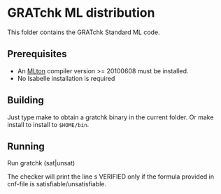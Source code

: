 # GRATchk ML distribution

This folder contains the GRATchk Standard ML code. 

## Prerequisites
  * An [MLton](http://mlton.org/) compiler version >= 20100608 must be installed.
  * No Isabelle installation is required

## Building
  Just type 
     make
  to obtain a gratchk binary in the current folder. Or
      make install
  to install to <code>$HOME/bin</code>.

## Running
  Run 
      gratchk (sat|unsat) <cnf-file> <grat-file>

  The checker will print the line 
      s VERIFIED
  only if the formula provided in cnf-file is satisfiable/unsatisfiable.
